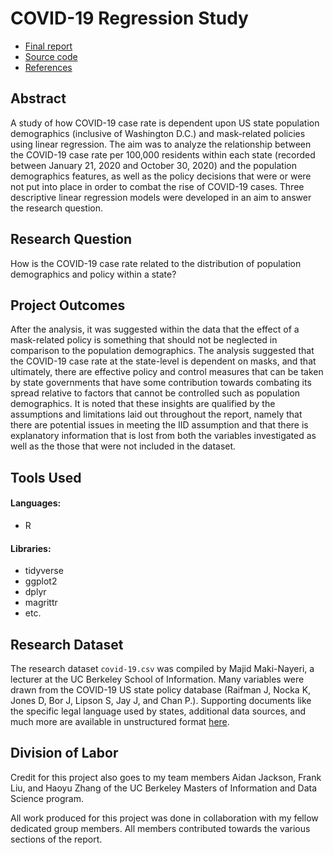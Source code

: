 # COVID-19 Regression Study

- [Final report](Jackson_Liu_Temlock_Zhang_Lab2_Final_Report.pdf)
- [Source code](src/Jackson_Liu_Temlock_Zhang_Lab2_Final_Report.Rmd)
- [References](src/references.bib)

## Abstract
A study of how COVID-19 case rate is dependent upon US state population demographics (inclusive of Washington D.C.) and mask-related policies using linear regression. The aim was to analyze the relationship between the COVID-19 case rate per 100,000 residents within each state (recorded between January 21, 2020 and October 30, 2020) and the population demographics features, as well as the policy decisions that were or were not put into place in order to combat the rise of COVID-19 cases. Three descriptive linear regression models were developed in an aim to answer the research question.

## Research Question
How is the COVID-19 case rate related to the distribution of population demographics and policy within a state?

## Project Outcomes

After the analysis, it was suggested within the data that the effect of a mask-related policy is something that should not be neglected in comparison to the population demographics. The analysis suggested that the COVID-19 case rate at the state-level is dependent on masks, and that ultimately, there are effective policy and control measures that can be taken by state governments that have some contribution towards combating its spread relative to factors that cannot be controlled such as population demographics. It is noted that these insights are qualified by the assumptions and limitations laid out throughout the report, namely that there are potential issues in meeting the IID assumption and that there is explanatory information that is lost from both the variables investigated as well as the those that were not included in the dataset.

## Tools Used

#### Languages:
- R

#### Libraries:
- tidyverse
- ggplot2
- dplyr
- magrittr
- etc.

## Research Dataset

The research dataset `covid-19.csv` was compiled by Majid Maki-Nayeri, a lecturer at the UC Berkeley School of Information. Many variables were drawn from the COVID-19 US state policy database (Raifman J, Nocka K, Jones D, Bor J, Lipson S, Jay J, and Chan P.). Supporting documents like the specific legal language used by states, additional data sources, and much more are available in unstructured format [here](https://tinyurl.com/statepolicysources).

## Division of Labor

Credit for this project also goes to my team members Aidan Jackson, Frank Liu, and Haoyu Zhang of the UC Berkeley Masters of Information and Data Science program.

All work produced for this project was done in collaboration with my fellow dedicated group members. All members contributed towards the various sections of the report.
